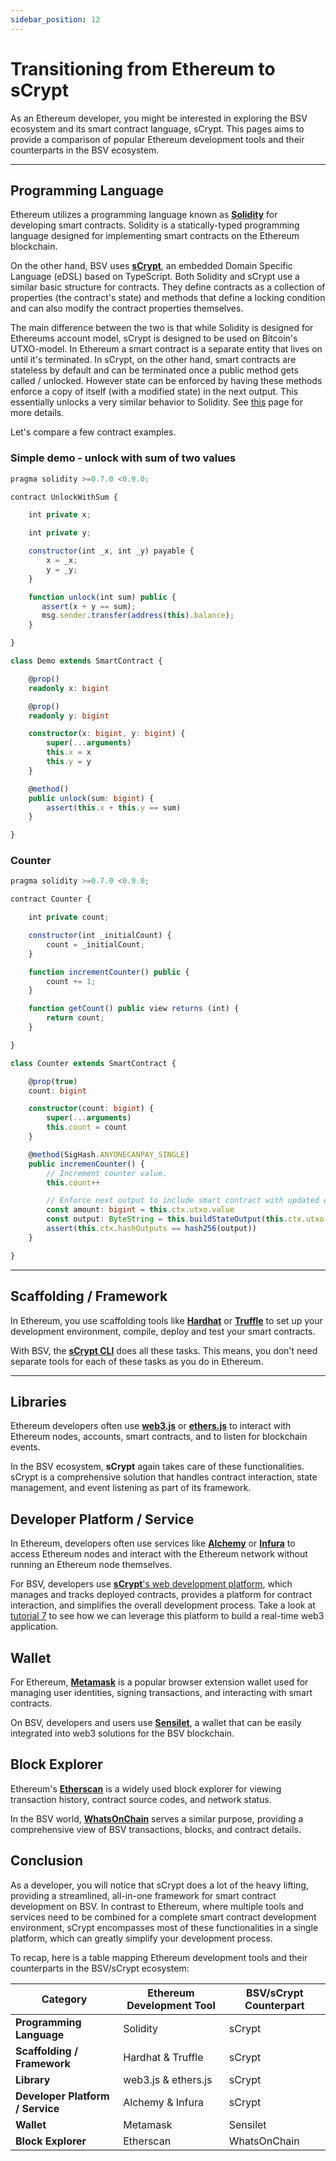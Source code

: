 ```yaml
---
sidebar_position: 12
---
```


# Transitioning from Ethereum to sCrypt

As an Ethereum developer, you might be interested in exploring the BSV ecosystem and its smart contract language, sCrypt. This pages aims to provide a comparison of popular Ethereum development tools and their counterparts in the BSV ecosystem.

---

## Programming Language

Ethereum utilizes a programming language known as [**Solidity**](https://soliditylang.org/) for developing smart contracts. Solidity is a statically-typed programming language designed for implementing smart contracts on the Ethereum blockchain.

On the other hand, BSV uses [**sCrypt**](https://docs.scrypt.io/), an embedded Domain Specific Language (eDSL) based on TypeScript.
Both Solidity and sCrypt use a similar basic structure for contracts. They define contracts as a collection of properties (the contract's state) and methods that define a locking condition and can also modify the contract properties themselves.

The main difference between the two is that while Solidity is designed for Ethereums account model, sCrypt is designed to be used on Bitcoin's UTXO-model. In Ethereum a smart contract is a separate entity that lives on until it's terminated. In sCrypt, on the other hand, smart contracts are stateless by default and can be terminated once a public method gets called / unlocked. However state can be enforced by having these methods enforce a copy of itself (with a modified state) in the next output. This essentially unlocks a very similar behavior to Solidity. See [this](how-to-write-a-contract/stateful-contract.md) page for more details.

Let's compare a few contract examples.

### Simple demo - unlock with sum of two values

```js
pragma solidity >=0.7.0 <0.9.0;

contract UnlockWithSum {

    int private x;

    int private y;

    constructor(int _x, int _y) payable {
        x = _x;
        y = _y;
    }

    function unlock(int sum) public {
       assert(x + y == sum);
       msg.sender.transfer(address(this).balance);
    }

}
```

```ts
class Demo extends SmartContract {

    @prop()
    readonly x: bigint

    @prop()
    readonly y: bigint

    constructor(x: bigint, y: bigint) {
        super(...arguments)
        this.x = x
        this.y = y
    }

    @method()
    public unlock(sum: bigint) {
        assert(this.x + this.y == sum)
    }

}

```

### Counter

```js
pragma solidity >=0.7.0 <0.9.0;

contract Counter {

    int private count;

    constructor(int _initialCount) {
        count = _initialCount;
    }

    function incrementCounter() public {
        count += 1;
    }

    function getCount() public view returns (int) {
        return count;
    }

}
```

```ts
class Counter extends SmartContract {

    @prop(true)
    count: bigint

    constructor(count: bigint) {
        super(...arguments)
        this.count = count
    }

    @method(SigHash.ANYONECANPAY_SINGLE)
    public incremenCounter() {
        // Increment counter value.
        this.count++

        // Enforce next output to include smart contract with updated counter value.
        const amount: bigint = this.ctx.utxo.value
        const output: ByteString = this.buildStateOutput(this.ctx.utxo.value)
        assert(this.ctx.hashOutputs == hash256(output))
    }

}
```

---

## Scaffolding / Framework

In Ethereum, you use scaffolding tools like [**Hardhat**](https://hardhat.org/) or [**Truffle**](https://trufflesuite.com/truffle/) to set up your development environment, compile, deploy and test your smart contracts.

With BSV, the [**sCrypt CLI**](https://www.npmjs.com/package/scrypt-cli) does all these tasks. This means, you don't need separate tools for each of these tasks as you do in Ethereum.

---

## Libraries

Ethereum developers often use [**web3.js**](https://web3js.org/#/) or [**ethers.js**](https://docs.ethers.org) to interact with Ethereum nodes, accounts, smart contracts, and to listen for blockchain events.

In the BSV ecosystem, **sCrypt** again takes care of these functionalities. sCrypt is a comprehensive solution that handles contract interaction, state management, and event listening as part of its framework.

## Developer Platform / Service

In Ethereum, developers often use services like [**Alchemy**](https://www.alchemy.com/) or [**Infura**](https://www.infura.io/) to access Ethereum nodes and interact with the Ethereum network without running an Ethereum node themselves.

For BSV, developers use [**sCrypt**'s web development platform](https://scrypt.io), which manages and tracks deployed contracts, provides a platform for contract interaction, and simplifies the overall development process. Take a look at [tutorial 7](tutorials/voting) to see how we can leverage this platform to build a real-time web3 application.

## Wallet

For Ethereum, [**Metamask**](https://metamask.io/) is a popular browser extension wallet used for managing user identities, signing transactions, and interacting with smart contracts.

On BSV, developers and users use [**Sensilet**](https://sensilet.com/), a wallet that can be easily integrated into web3 solutions for the BSV blockchain.


## Block Explorer

Ethereum's [**Etherscan**](https://etherscan.io/) is a widely used block explorer for viewing transaction history, contract source codes, and network status.

In the BSV world, [**WhatsOnChain**](https://whatsonchain.com/) serves a similar purpose, providing a comprehensive view of BSV transactions, blocks, and contract details.


## Conclusion

As a developer, you will notice that sCrypt does a lot of the heavy lifting, providing a streamlined, all-in-one framework for smart contract development on BSV. In contrast to Ethereum, where multiple tools and services need to be combined for a complete smart contract development environment, sCrypt encompasses most of these functionalities in a single platform, which can greatly simplify your development process.

To recap, here is a table mapping Ethereum development tools and their counterparts in the BSV/sCrypt ecosystem:

| Category | Ethereum Development Tool | BSV/sCrypt Counterpart |
| --- | --- | --- |
| **Programming Language** | Solidity | sCrypt |
| **Scaffolding / Framework** | Hardhat & Truffle | sCrypt |
| **Library** | web3.js & ethers.js | sCrypt |
| **Developer Platform / Service** | Alchemy & Infura | sCrypt |
| **Wallet** | Metamask | Sensilet |
| **Block Explorer** | Etherscan | WhatsOnChain |
